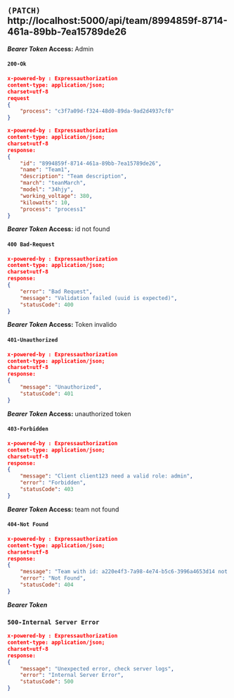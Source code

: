 ## `(PATCH)` http://localhost:5000/api/team/8994859f-8714-461a-89bb-7ea15789de26

***Bearer Token***
**Access:** Admin
#### `200-Ok`
```json
x-powered-by : Expressauthorization
content-type: application/json; 
charset=utf-8
request
{
    "process": "c3f7a09d-f324-48d0-89da-9ad2d4937cf8"
}
```


```json
x-powered-by : Expressauthorization
content-type: application/json; 
charset=utf-8
response:
{
    "id": "8994859f-8714-461a-89bb-7ea15789de26",
    "name": "Team1",
    "description": "Team description",
    "march": "teanMarch",
    "model": "34hjy",
    "working_voltage": 380,
    "kilowatts": 10,
    "process": "process1"
}
```


***Bearer Token***
**Access:** id not found
#### `400 Bad-Request`
```json
x-powered-by : Expressauthorization
content-type: application/json; 
charset=utf-8
response:
{
    "error": "Bad Request",
    "message": "Validation failed (uuid is expected)",
    "statusCode": 400
}
```

***Bearer Token***
**Access:** Token invalido
#### `401-Unauthorized`
```json
x-powered-by : Expressauthorization
content-type: application/json; 
charset=utf-8
response:
{
    "message": "Unauthorized",
    "statusCode": 401
}
```


***Bearer Token***
**Access:** unauthorized token
#### `403-Forbidden`
```json
x-powered-by : Expressauthorization
content-type: application/json; 
charset=utf-8
response:
{
    "message": "Client client123 need a valid role: admin",
    "error": "Forbidden",
    "statusCode": 403
}
```


***Bearer Token***
**Access:** team not found
#### `404-Not Found`
```json
x-powered-by : Expressauthorization
content-type: application/json; 
charset=utf-8
response:
{
    "message": "Team with id: a220e4f3-7a98-4e74-b5c6-3996a4653d14 not found",
    "error": "Not Found",
    "statusCode": 404
}
```


***Bearer Token***
### `500-Internal Server Error`
```json
x-powered-by : Expressauthorization
content-type: application/json; 
charset=utf-8
response:
{
    "message": "Unexpected error, check server logs",
    "error": "Internal Server Error",
    "statusCode": 500
}
```
